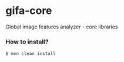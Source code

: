 # gifa-core
Global image features analyzer - core libraries

### How to install?
```sh
$ mvn clean install
```